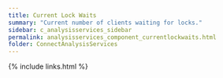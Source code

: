 ```yaml
---
title: Current Lock Waits
summary: "Current number of clients waiting for locks."
sidebar: c_analysisservices_sidebar
permalink: analysisservices_component_currentlockwaits.html
folder: ConnectAnalysisServices
---
```





{% include links.html %}
﻿﻿
